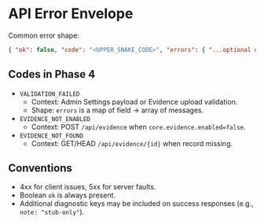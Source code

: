 # API Error Envelope

Common error shape:
```json
{ "ok": false, "code": "<UPPER_SNAKE_CODE>", "errors": { "...optional details..." } }
```

## Codes in Phase 4
- `VALIDATION_FAILED`  
  - Context: Admin Settings payload or Evidence upload validation.  
  - Shape: `errors` is a map of field → array of messages.
- `EVIDENCE_NOT_ENABLED`  
  - Context: POST `/api/evidence` when `core.evidence.enabled=false`.
- `EVIDENCE_NOT_FOUND`  
  - Context: GET/HEAD `/api/evidence/{id}` when record missing.

## Conventions
- 4xx for client issues, 5xx for server faults.
- Boolean `ok` is always present.
- Additional diagnostic keys may be included on success responses (e.g., `note: "stub-only"`).
